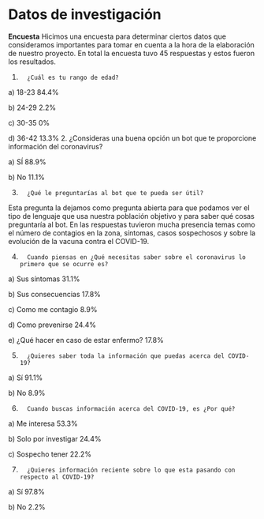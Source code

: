 # **Datos de investigación** #

**Encuesta**
Hicimos una encuesta para determinar ciertos datos que consideramos importantes para tomar en cuenta a la hora de la elaboración de nuestro proyecto. En total la encuesta tuvo 45 respuestas y estos fueron los resultados.
1.       ¿Cuál es tu rango de edad?

a)       18-23 84.4%

b)      24-29 2.2%

c)       30-35 0%

d)      36-42 13.3%
2.       ¿Consideras una buena opción un bot que te proporcione información del coronavirus?

a)       SÍ 88.9%

b)      No 11.1%

3.       ¿Qué le preguntarías al bot que te pueda ser útil?

Esta pregunta la dejamos como pregunta abierta para que podamos ver el tipo de lenguaje que usa nuestra población objetivo y para saber qué cosas preguntaría al bot. En las respuestas tuvieron mucha presencia temas como el número de contagios en la zona, síntomas, casos sospechosos y sobre la evolución de la vacuna contra el COVID-19.

4.       Cuando piensas en ¿Qué necesitas saber sobre el coronavirus lo primero que se ocurre es?

a)       Sus síntomas 31.1%

b)      Sus consecuencias 17.8%

c)       Como me contagio 8.9%

d)      Como prevenirse 24.4%

e)      ¿Qué hacer en caso de estar enfermo? 17.8%

5.       ¿Quieres saber toda la información que puedas acerca del COVID-19?

a)       Sí 91.1%

b)      No 8.9%

6.       Cuando buscas información acerca del COVID-19, es ¿Por qué?

a)       Me interesa 53.3%

b)      Solo por investigar 24.4%

c)       Sospecho tener 22.2%

7.       ¿Quieres información reciente sobre lo que esta pasando con respecto al COVID-19?

a)       Sí 97.8%

b)      No 2.2%
